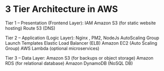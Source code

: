 # 3 Tier Architecture in AWS

Tier 1 – Presentation (Frontend Layer):
IAM
Amazon S3 (for static website hosting)
Route 53 (DNS)

Tier 2 – Application (Logic Layer):
Nginx , PM2, NodeJs
AutoScaling Group
Launch Templates
Elastic Load Balancer (ELB)
Amazon EC2 (Auto Scaling Group)
AWS Lambda (optional microservices)

Tier 3 – Data Layer:
Amazon S3 (for backups or object storage) 
Amazon RDS (for relational database)
Amazon DynamoDB (NoSQL DB)

